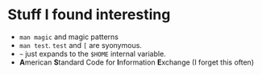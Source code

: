# Stuff I found interesting

- `man magic` and magic patterns
- `man test`. `test` and `[` are syonymous.
- `~` just expands to the `$HOME` internal variable.
- **A**merican **S**tandard Code for **I**nformation **E**xchange (I forget this often)
